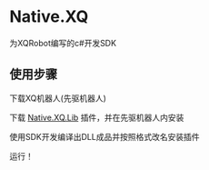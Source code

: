 # Native.XQ
为XQRobot编写的c#开发SDK

## 使用步骤
下载XQ机器人(先驱机器人)

下载 [Native.XQ.Lib](https://quqi.avyeld.com/s/2615786/jq9JZOT3sBKNmIvG) 插件，并在先驱机器人内安装

使用SDK开发编译出DLL成品并按照格式改名安装插件

运行！
